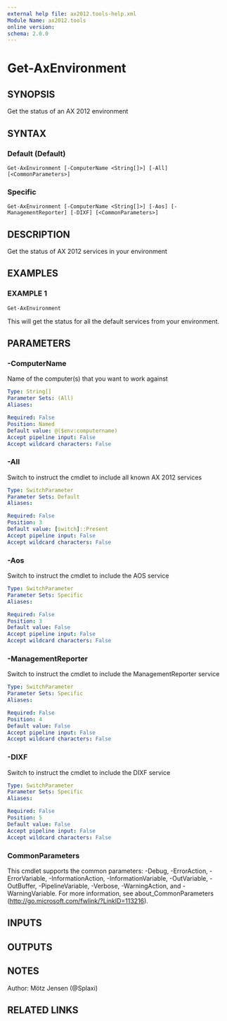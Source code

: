 ```yaml
---
external help file: ax2012.tools-help.xml
Module Name: ax2012.tools
online version:
schema: 2.0.0
---
```


# Get-AxEnvironment

## SYNOPSIS
Get the status of an AX 2012 environment

## SYNTAX

### Default (Default)
```
Get-AxEnvironment [-ComputerName <String[]>] [-All] [<CommonParameters>]
```

### Specific
```
Get-AxEnvironment [-ComputerName <String[]>] [-Aos] [-ManagementReporter] [-DIXF] [<CommonParameters>]
```

## DESCRIPTION
Get the status of AX 2012 services in your environment

## EXAMPLES

### EXAMPLE 1
```
Get-AxEnvironment
```

This will get the status for all the default services from your environment.

## PARAMETERS

### -ComputerName
Name of the computer(s) that you want to work against

```yaml
Type: String[]
Parameter Sets: (All)
Aliases:

Required: False
Position: Named
Default value: @($env:computername)
Accept pipeline input: False
Accept wildcard characters: False
```

### -All
Switch to instruct the cmdlet to include all known AX 2012 services

```yaml
Type: SwitchParameter
Parameter Sets: Default
Aliases:

Required: False
Position: 3
Default value: [switch]::Present
Accept pipeline input: False
Accept wildcard characters: False
```

### -Aos
Switch to instruct the cmdlet to include the AOS service

```yaml
Type: SwitchParameter
Parameter Sets: Specific
Aliases:

Required: False
Position: 3
Default value: False
Accept pipeline input: False
Accept wildcard characters: False
```

### -ManagementReporter
Switch to instruct the cmdlet to include the ManagementReporter service

```yaml
Type: SwitchParameter
Parameter Sets: Specific
Aliases:

Required: False
Position: 4
Default value: False
Accept pipeline input: False
Accept wildcard characters: False
```

### -DIXF
Switch to instruct the cmdlet to include the DIXF service

```yaml
Type: SwitchParameter
Parameter Sets: Specific
Aliases:

Required: False
Position: 5
Default value: False
Accept pipeline input: False
Accept wildcard characters: False
```

### CommonParameters
This cmdlet supports the common parameters: -Debug, -ErrorAction, -ErrorVariable, -InformationAction, -InformationVariable, -OutVariable, -OutBuffer, -PipelineVariable, -Verbose, -WarningAction, and -WarningVariable.
For more information, see about_CommonParameters (http://go.microsoft.com/fwlink/?LinkID=113216).

## INPUTS

## OUTPUTS

## NOTES
Author: Mötz Jensen (@Splaxi)

## RELATED LINKS
